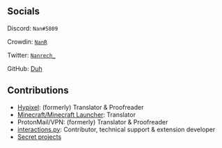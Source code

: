 ## Socials
Discord: `Nan#5809`

Crowdin: [`NanR`](crowdin.com/profile/NanR)

Twitter: [`Nanrech_`](twitter.com/Nanrech_)

GitHub: [Duh](https://github.com/Nanrech)

## Contributions
- [Hypixel](): (formerly) Translator & Proofreader 
- [Minecraft/Minecraft Launcher](): Translator
- ProtonMail/VPN: (formerly) Translator & Proofreader
- [interactions.py](https://github.com/interactions-py/): Contributor, technical support & extension developer
- [Secret projects](https://http.cat/425)

<!---
Nanrech/Nanrech is a ✨ special ✨ repository because its `README.md` (this file) appears on your GitHub profile.
You can click the Preview link to take a look at your changes.
--->
